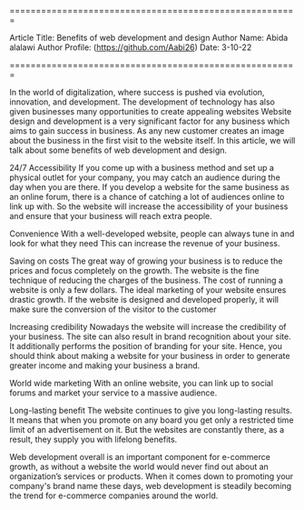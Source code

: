 
=======================================================

Article Title: Benefits of web development and design
Author Name: Abida alalawi
Author Profile: (https://github.com/Aabi26)
Date: 3-10-22

=======================================================

In the world of digitalization, where success is pushed via evolution, innovation, and development. The development of technology has also given businesses many opportunities to create appealing websites Website design and development is a very significant factor for any business which aims to gain success in business. As any new customer creates an image about the business in the first visit to the website itself. In this article, we will talk about some benefits of web development and design.

24/7 Accessibility
If you come up with a business method and set up a physical outlet for your company, you may catch an audience during the day when you are there. If you develop a website for the same business as an online forum, there is a chance of catching a lot of audiences online to link up with. So the website will increase the accessibility of your business and ensure that your business will reach extra people.

Convenience
With a well-developed website, people can always tune in and look for what they need This can increase the revenue of your business.

Saving on costs
The great way of growing your business is to reduce the prices and focus completely on the growth. The website is the fine technique of reducing the charges of the business. The cost of running a website is only a few dollars. The ideal marketing of your website ensures drastic growth. If the website is designed and developed properly, it will make sure the conversion of the visitor to the customer

Increasing credibility
Nowadays the website will increase the credibility of your business. The site can also result in brand recognition about your site. It additionally performs the position of branding for your site. Hence, you should think about making a website for your business in order to generate greater income and making your business a brand.

World wide marketing
With an online website, you can link up to social forums and market your service to a massive audience.

Long-lasting benefit
The website continues to give you long-lasting results. It means that when you promote on any board you get only a restricted time limit of an advertisement on it. But the websites are constantly there, as a result, they supply you with lifelong benefits.

Web development overall is an important component for e-commerce growth, as without a website the world would never find out about an organization’s services or products. When it comes down to promoting your company's brand name these days, web development is steadily becoming the trend for e-commerce companies around the world.
